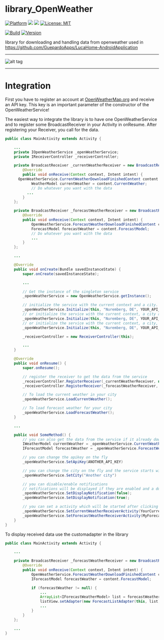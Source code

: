# library_OpenWeather

[![Platform](https://img.shields.io/badge/platform-Android-blue.svg)](https://www.android.com)
<a target="_blank" href="https://www.paypal.me/GuepardoApps" title="Donate using PayPal"><img src="https://img.shields.io/badge/paypal-donate-blue.svg" /></a>
<a target="_blank" href="https://android-arsenal.com/api?level=21" title="API21+"><img src="https://img.shields.io/badge/API-21+-blue.svg" /></a>
[![License: MIT](https://img.shields.io/badge/License-MIT-blue.svg)](https://opensource.org/licenses/MIT)

[![Build](https://img.shields.io/badge/build-passing-green.svg)](https://github.com/GuepardoApps/library_OpenWeather)
[![Version](https://img.shields.io/badge/version-v1.0.0.180210-blue.svg)](https://github.com/GuepardoApps/library_OpenWeather)

library for downloading and handling data from openweather
used in https://github.com/GuepardoApps/LucaHome-AndroidApplication

---

![alt tag](https://github.com/GuepardoApps/library_OpenWeather/blob/master/screenshots/example_usage.png)

---

# Integration

First you have to register an account at [OpenWeatherMap.org](http://www.openweathermap.org/) and receive an API key.
This key is an important parameter of the constructor of the OpenWeatherService!

The easiest way to integrate the library is to have one OpenWeatherService and to register some BroadcastReceiver in your Activity in onResume.
After registering your Receiver, you call for the data.

```java
public class MainActivity extends Activity {

	...
	private IOpenWeatherService _openWeatherService;
	private IReceiverController _receiverController;

	private BroadcastReceiver _currentWeatherReceiver = new BroadcastReceiver() {
		@Override
		public void onReceive(Context context, Intent intent) {
      OpenWeatherService.CurrentWeatherDownloadFinishedContent content = (OpenWeatherService.CurrentWeatherDownloadFinishedContent) intent.getSerializableExtra(OpenWeatherService.CurrentWeatherDownloadFinishedBundle);
			WeatherModel currentWeather = content.CurrentWeather;
			// Do whatever you want with the data
		  ...
		}
	};

	private BroadcastReceiver _forecastWeatherReceiver = new BroadcastReceiver() {
		@Override
		public void onReceive(Context context, Intent intent) {
			OpenWeatherService.ForecastWeatherDownloadFinishedContent content = (OpenWeatherService.ForecastWeatherDownloadFinishedContent) intent.getSerializableExtra(OpenWeatherService.ForecastWeatherDownloadFinishedBundle);
			ForecastModel forecastWeather = content.ForecastModel;
			// Do whatever you want with the data
			...
		}
	};

	...

	@Override
	public void onCreate(Bundle savedInstanceState) {
		super.onCreate(savedInstanceState);

		...

		// Get the instance of the singleton service
		_openWeatherService = new OpenWeatherService.getInstance();

		// initialize the service with the current context and a city. Please replace YOUR_API_KEY with your personal key!
		_openWeatherService.Initialize(this, "Nuremberg, DE", YOUR_API_KEY);
		// or initialize the service with the current context, a city and the enable/disable for notifications, changing the launcher wallpaper and enable for automatic data reload and timeout (in ms). Please replace YOUR_API_KEY with your personal key!
		_openWeatherService.Initialize(this, "Nuremberg, DE", YOUR_API_KEY, true, true, true, true, 5 * 60 * 1000);
		// or initialize the service with the current context, a city, the enable/disable for notifications and activities which will be started after clicking on the notifications. Please replace YOUR_API_KEY with your personal key!
		_openWeatherService.Initialize(this, "Nuremberg, DE", YOUR_API_KEY, true, true, YourCurrentWeatherActiviy.class, MyForecastActiviy.class, true, true, 5 * 60 * 1000);

		_receiverController = new ReceiverController(this);

		...
	}

	@Override
	public void onResume() {
		super.onResume();

		// register the receiver to get the data from the service
		_receiverController.RegisterReceiver(_currentWeatherReceiver, new String[]{IOpenWeatherService.CurrentWeatherDownloadFinishedBroadcast});
		_receiverController.RegisterReceiver(_forecastWeatherReceiver, new String[]{IOpenWeatherService.ForecastWeatherDownloadFinishedBroadcast});

		// To load the current weather in your city
		_openWeatherService.LoadCurrentWeather();

		// To load forecast weather for your city
		_openWeatherService.LoadForecastWeather();
	}

	...

	public void SomeMethod() {
		// you can also get the data from the service if it already downloaded it
		IWeatherModel currentWeather = _openWeatherService.CurrentWeather()
		IForecastModel forecastWeather = _openWeatherService.ForecastWeather()

		// you can change the apikey on the fly
		_openWeatherService.SetApiKey(ANOTHER_API_KEY)

		// you can change the city on the fly and the service starts with the download for the city as it was set
		_openWeatherService.SetCity("Another city")

		// you can disable/enable notifications
		// notifications will be displayed if they are enabled and a download was finished
		_openWeatherService.SetDisplayNotification(false);
		_openWeatherService.SetDisplayNotification(true);

		// you can set a activity which will be started after clicking on a notifications
		_openWeatherService.SetCurrentWeatherReceiverActivity(YourCurrentWeatherActiviy.class);
		_openWeatherService.SetForecastWeatherReceiverActivity(MyForecastActiviy.class);
	}
}
```

To display received data use the customadapter in the library

```java
public class MainActivity extends Activity {

	...

	private BroadcastReceiver _forecastWeatherReceiver = new BroadcastReceiver() {
		@Override
		public void onReceive(Context context, Intent intent) {
			OpenWeatherService.ForecastWeatherDownloadFinishedContent content = (OpenWeatherService.ForecastWeatherDownloadFinishedContent) intent.getSerializableExtra(OpenWeatherService.ForecastWeatherDownloadFinishedBundle);
			IForecastModel forecastWeather = content.ForecastModel;

			if (forecastWeather != null) {
				...
				ArrayList<IForecastWeatherModel> list = forecastWeather.GetList();
				listView.setAdapter(new ForecastListAdapter(this, list));
				...
			}
		}
	};

	...
}
```
